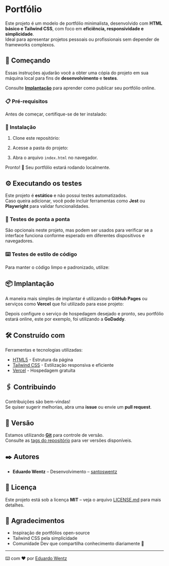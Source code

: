 # Portfólio

Este projeto é um modelo de portfólio minimalista, desenvolvido com **HTML básico e Tailwind CSS**, com foco em **eficiência, responsividade e simplicidade**.  
Ideal para apresentar projetos pessoais ou profissionais sem depender de frameworks complexos.  

## 🚀 Começando

Essas instruções ajudarão você a obter uma cópia do projeto em sua máquina local para fins de **desenvolvimento** e **testes**.  

Consulte **[Implantação](#-implantação)** para aprender como publicar seu portfólio online.  

### 📋 Pré-requisitos

Antes de começar, certifique-se de ter instalado:


### 🔧 Instalação

1. Clone este repositório:


2. Acesse a pasta do projeto:


3. Abra o arquivo `index.html` no navegador.  

Pronto! 🎉 Seu portfólio estará rodando localmente.  

## ⚙️ Executando os testes

Este projeto é **estático** e não possui testes automatizados.  
Caso queira adicionar, você pode incluir ferramentas como **Jest** ou **Playwright** para validar funcionalidades.  

### 🔩 Testes de ponta a ponta

São opcionais neste projeto, mas podem ser usados para verificar se a interface funciona conforme esperado em diferentes dispositivos e navegadores.  

### ⌨️ Testes de estilo de código

Para manter o código limpo e padronizado, utilize:


## 📦 Implantação

A maneira mais simples de implantar é utilizando o **GitHub Pages** ou serviços como **Vercel** que foi utilizado para esse projeto:  

Depois configure o serviço de hospedagem desejado e pronto, seu portfólio estará online, este por exemplo, foi utilizando a **GoDaddy**.  

## 🛠️ Construído com

Ferramentas e tecnologias utilizadas:

* [HTML5](https://developer.mozilla.org/pt-BR/docs/Web/HTML) - Estrutura da página  
* [Tailwind CSS](https://tailwindcss.com/) - Estilização responsiva e eficiente  
* [Vercel](https://vercel.com/) - Hospedagem gratuita  

## 🖇️ Contribuindo

Contribuições são bem-vindas!  
Se quiser sugerir melhorias, abra uma **issue** ou envie um **pull request**.  

## 📌 Versão

Estamos utilizando **[Git](http://github.com/)** para controle de versão.  
Consulte as [tags do repositório](https://github.com/usuario/portfolio/tags) para ver versões disponíveis.  

## ✒️ Autores

* **Eduardo Wentz** – Desenvolvimento – [santoswentz](https://github.com/santoswentz)   
## 📄 Licença

Este projeto está sob a licença **MIT** – veja o arquivo [LICENSE.md](LICENSE.md) para mais detalhes.  

## 🎁 Agradecimentos

* Inspiração de portfólios open-source  
* Tailwind CSS pela simplicidade  
* Comunidade Dev que compartilha conhecimento diariamente 🚀  

---

⌨️ com ❤️ por [Eduardo Wentz](https://github.com/santoswentz)  
